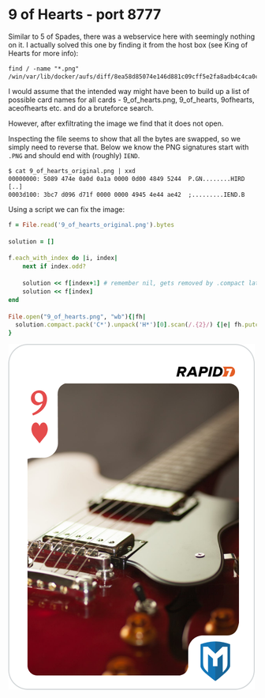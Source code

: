 # 9 of Hearts - port 8777

Similar to 5 of Spades, there was a webservice here with seemingly nothing on it. I actually solved this one by finding it from the host box (see King of Hearts for more info):

```
find / -name "*.png"
/win/var/lib/docker/aufs/diff/8ea58d85074e146d881c09cff5e2fa8adb4c4ca0cfb20f799d97de098ba30e04/usr/share/nginx/html/9_of_hearts.png
```

I would assume that the intended way might have been to build up a list of possible card names for all cards - 9_of_hearts.png, 9_of_hearts, 9ofhearts, aceofhearts etc. and do a bruteforce search.

However, after exfiltrating the image we find that it does not open.

Inspecting the file seems to show that all the bytes are swapped, so we simply need to reverse that. Below we know the PNG signatures start with `.PNG` and should end with (roughly) `IEND`.

```
$ cat 9_of_hearts_original.png | xxd
00000000: 5089 474e 0a0d 0a1a 0000 0d00 4849 5244  P.GN........HIRD
[..]
0003d100: 3bc7 d096 d71f 0000 0000 4945 4e44 ae42  ;.........IEND.B
```

Using a script we can fix the image:

```ruby
f = File.read('9_of_hearts_original.png').bytes

solution = []

f.each_with_index do |i, index|
	next if index.odd?
  
	solution << f[index+1] # remember nil, gets removed by .compact later
	solution << f[index]
end

File.open("9_of_hearts.png", "wb"){|fh|
  solution.compact.pack('C*').unpack('H*')[0].scan(/.{2}/) {|e| fh.putc(e.hex)}
}
```

![9 of hearts](9_of_hearts.png)